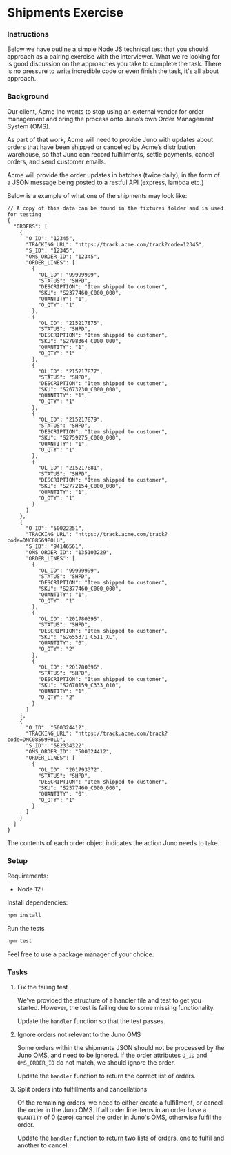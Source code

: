 # Shipments Exercise

### Instructions

Below we have outline a simple Node JS technical test that you should approach as a pairing exercise with the interviewer. What we're looking for is good discussion on the approaches you take to complete the task. There is no pressure to write incredible code or even finish the task, it's all about approach.

### Background

Our client, Acme Inc wants to stop using an external vendor for order management and bring the process onto Juno’s own Order Management System (OMS).

As part of that work, Acme will need to provide Juno with updates about orders that have been shipped or cancelled by Acme’s distribution warehouse, so that Juno can record fulfillments, settle payments, cancel orders, and send customer emails.

Acme will provide the order updates in batches (twice daily), in the form of a JSON message being posted to a restful API (express, lambda etc.)

Below is a example of what one of the shipments may look like:

```jsonc
// A copy of this data can be found in the fixtures folder and is used for testing
{
  "ORDERS": [
    {
      "O_ID": "12345",
      "TRACKING_URL": "https://track.acme.com/track?code=12345",
      "S_ID": "12345",
      "OMS_ORDER_ID": "12345",
      "ORDER_LINES": [
        {
          "OL_ID": "99999999",
          "STATUS": "SHPD",
          "DESCRIPTION": "Item shipped to customer",
          "SKU": "S2377460_C000_000",
          "QUANTITY": "1",
          "O_QTY": "1"
        },
        {
          "OL_ID": "215217875",
          "STATUS": "SHPD",
          "DESCRIPTION": "Item shipped to customer",
          "SKU": "S2798364_C000_000",
          "QUANTITY": "1",
          "O_QTY": "1"
        },
        {
          "OL_ID": "215217877",
          "STATUS": "SHPD",
          "DESCRIPTION": "Item shipped to customer",
          "SKU": "S2673230_C000_000",
          "QUANTITY": "1",
          "O_QTY": "1"
        },
        {
          "OL_ID": "215217879",
          "STATUS": "SHPD",
          "DESCRIPTION": "Item shipped to customer",
          "SKU": "S2759275_C000_000",
          "QUANTITY": "1",
          "O_QTY": "1"
        },
        {
          "OL_ID": "215217881",
          "STATUS": "SHPD",
          "DESCRIPTION": "Item shipped to customer",
          "SKU": "S2772154_C000_000",
          "QUANTITY": "1",
          "O_QTY": "1"
        }
      ]
    },
    {
      "O_ID": "50022251",
      "TRACKING_URL": "https://track.acme.com/track?code=DMC08569P0LU",
      "S_ID": "94146561",
      "OMS_ORDER_ID": "135103229",
      "ORDER_LINES": [
        {
          "OL_ID": "99999999",
          "STATUS": "SHPD",
          "DESCRIPTION": "Item shipped to customer",
          "SKU": "S2377460_C000_000",
          "QUANTITY": "1",
          "O_QTY": "1"
        },
        {
          "OL_ID": "201780395",
          "STATUS": "SHPD",
          "DESCRIPTION": "Item shipped to customer",
          "SKU": "S2655371_C511_XL",
          "QUANTITY": "0",
          "O_QTY": "2"
        },
        {
          "OL_ID": "201780396",
          "STATUS": "SHPD",
          "DESCRIPTION": "Item shipped to customer",
          "SKU": "S2670159_C333_010",
          "QUANTITY": "1",
          "O_QTY": "2"
        }
      ]
    },
    {
      "O_ID": "500324412",
      "TRACKING_URL": "https://track.acme.com/track?code=DMC08569P0LU",
      "S_ID": "582334322",
      "OMS_ORDER_ID": "500324412",
      "ORDER_LINES": [
        {
          "OL_ID": "201793372",
          "STATUS": "SHPD",
          "DESCRIPTION": "Item shipped to customer",
          "SKU": "S2377460_C000_000",
          "QUANTITY": "0",
          "O_QTY": "1"
        }
      ]
    }
  ]
}
```

The contents of each order object indicates the action Juno needs to take.

### Setup

Requirements:

- Node 12+

Install dependencies:

```sh
npm install
```

Run the tests

```sh
npm test
```

Feel free to use a package manager of your choice.

### Tasks

1. Fix the failing test

   We've provided the structure of a handler file and test to get you started. However, the test is failing due to some missing functionality.

   Update the `handler` function so that the test passes.

2. Ignore orders not relevant to the Juno OMS

   Some orders within the shipments JSON should not be processed by the Juno OMS, and need to be ignored. If the order attributes `O_ID` and `OMS_ORDER_ID` do not match, we should ignore the order.

   Update the `handler` function to return the correct list of orders.

3. Split orders into fulfillments and cancellations

   Of the remaining orders, we need to either create a fulfillment, or cancel the order in the Juno OMS. If all order line items in an order have a `QUANTITY` of 0 (zero) cancel the order in Juno's OMS, otherwise fulfil the order.

   Update the `handler` function to return two lists of orders, one to fulfil and another to cancel.
